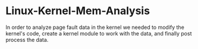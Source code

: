 Linux-Kernel-Mem-Analysis
=========================

In order to analyze page fault data in the kernel we needed to modify the kernel's code, create a kernel module to work with the data, and finally post process the data.